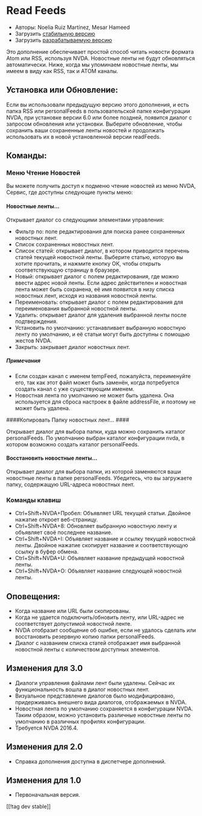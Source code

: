 # Read Feeds #

* Авторы: Noelia Ruiz Martínez, Mesar Hameed
* Загрузить [стабильную версию][1]
* Загрузить [разрабатываемую версию][2]

Это дополнение обеспечивает простой способ читать новости формата Atom или
RSS, используя NVDA.  Новостные ленты не будут обновляться автоматически.
Ниже, когда мы упоминаем новостные ленты, мы имеем в виду как RSS, так и
ATOM каналы.

## Установка или Обновление: ##

Если вы использовали предыдущую версию этого дополнения, и есть папка RSS
или personalFeeds в пользовательской папке конфигурации NVDA, при установке
версии 6.0 или более поздней, появится диалог с запросом  обновления или
установки. Выберите обновление, чтобы сохранить ваши сохраненные ленты
новостей и продолжать использовать их в новой установленной версии
readFeeds.

## Команды: ##

### Меню Чтение Новостей ###

Вы можете получить доступ к подменю чтение новостей из меню NVDA, Сервис,
где доступны следующие пункты меню:

#### Новостные ленты... ####

Открывает диалог со следующими элементами управления:

* Фильтр по: поле редактирования для поиска ранее сохраненных новостных
  лент.
* Список сохраненных новостных лент.
* Список статей: открывает диалог, в котором приводится перечень статей
  текущей новостной ленты. Выберите статью, которую вы хотите прочитать, и
  нажмите кнопку ОК, чтобы открыть соответствующую страницу в браузере.
* Новый: открывает диалог с полем редактирования, где можно ввести адрес
  новой ленты. Если адрес действителен и новостная лента может быть
  сохранена, её имя появится в низу списка новостных лент, исходя из
  названия новостной ленты.
* Переименовать: открывает диалог с полем редактирования для переименования
  выбранной новостной ленты.
* Удалить: открывает диалог для удаления выбранной ленты после
  подтверждения.
* Установить по умолчанию: устанавливает выбранную новостную ленту по
  умолчанию, и её статьи могут быть доступны с помощью жестов NVDA.
* Закрыть: закрывает диалог новостных лент.

##### Примечания #####

* Если создан канал с именем tempFeed, пожалуйста, переименуйте его, так как
  этот файл может быть заменён, когда потребуется создать канал с  уже
  существующим именем.
* Новостная лента по умолчанию не может быть удалена. Она используется для
  сброса настроек в файле addressFile, и поэтому не может быть удалена.

####Копировать Папку новостных лент... ####

Открывает диалог для выбора папки, куда можно сохранить каталог
personalFeeds. По умолчанию выбран каталог конфигурации nvda, в котором
возможно создать каталог personalFeeds.

#### Восстановить новостные ленты... ####

Открывает диалог для выбора папки, из которой заменяются ваши новостные
ленты в папке personalFeeds. Убедитесь, что вы загружаете папку, содержащую
URL-адреса новостных лент.

### Команды клавиш ###

* Ctrl+Shift+NVDA+Пробел: Объявляет URL текущей статьи. Двойное нажатие
  откроет веб-страницу.
* Ctrl+Shift+NVDA+8: Обновляет выбранную новостную ленту и объявляет своё
  последнее название.
* Ctrl+Shift+NVDA+I: Объявляет название и ссылку текущей новостной
  ленты. Двойное нажатие скопирует название и соответствующую ссылку в буфер
  обмена.
* Ctrl+Shift+NVDA+U: Объявляет название предыдущей новостной ленты.
* Ctrl+Shift+NVDA+O: Объявляет название следующей новостной ленты.

## Оповещения: ##

* Когда название или URL были скопированы.
* Когда не удается подключить/обновить ленту, или URL-адрес не соответствует
  допустимой новостной ленте.
* NVDA отобразит сообщение об ошибке, если не удалось сделать или
  восстановить резервную копию папки personalFeeds.
* Диалог с названием списка статей отображает имя выбранной новостной ленты
  с количеством доступных элементов.


## Изменения для 3.0 ##

* Диалоги управления файлами лент были удалены. Сейчас их функциональность
  вошла в диалог новостных лент.
* Визуальное представление диалогов было модифицировано, придерживаясь
  внешнего вида диалогов, отображаемых в NVDA.
* Новостная лента по умолчанию сохраняется в конфигурации NVDA. Таким
  образом, можно установить различные новостные ленты по умолчанию в
  различных профилях конфигурации.
* Требуется NVDA 2016.4.


## Изменения для 2.0 ##

* Справка дополнения доступна в диспетчере дополнений.

## Изменения для 1.0 ##

* Первоначальная версия.

[[!tag dev stable]]

[1]: https://addons.nvda-project.org/files/get.php?file=rf

[2]: https://addons.nvda-project.org/files/get.php?file=rf-dev
